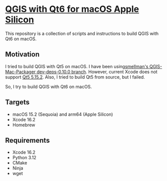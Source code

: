 # [QGIS with Qt6 for macOS Apple Silicon](https://github.com/smellman/qgis-with-qt6-mac)

This repository is a collection of scripts and
instructions to build QGIS with Qt6 on macOS.

## Motivation

I tried to build QGIS with Qt5 on macOS.
I have been using[smellman's QGIS-Mac-Packager dev-deps-0.10.0 branch](https://github.com/smellman/QGIS-Mac-Packager/tree/dev-deps-0.10.0).
However, current Xcode does not support [Qt5 5.15.2](https://download.qgis.org/downloads/macos/deps/).
Also, I tried to build Qt5 from source, but I failed.

So, I try to build QGIS with Qt6 on macOS.

## Targets

- macOS 15.2 (Sequoia) and arm64 (Apple Silicon)
- Xcode 16.2
- Homebrew

## Requirements

- Xcode 16.2
- Python 3.12
- CMake
- Ninja
- wget
